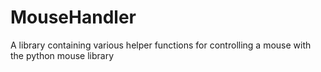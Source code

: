 # MouseHandler
A library containing various helper functions for controlling a mouse with the python mouse library
